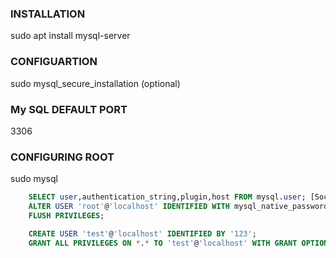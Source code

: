 ### INSTALLATION ###
sudo apt install mysql-server

### CONFIGUARTION ###
sudo mysql_secure_installation (optional)

### My SQL DEFAULT PORT ###
3306

### CONFIGURING ROOT ###
sudo mysql

```sql
    SELECT user,authentication_string,plugin,host FROM mysql.user; [Socket to Password]
    ALTER USER 'root'@'localhost' IDENTIFIED WITH mysql_native_password BY 'password';
    FLUSH PRIVILEGES;

    CREATE USER 'test'@'localhost' IDENTIFIED BY '123';
    GRANT ALL PRIVILEGES ON *.* TO 'test'@'localhost' WITH GRANT OPTION;
```